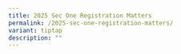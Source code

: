 ```yaml
---
title: 2025 Sec One Registration Matters
permalink: /2025-sec-one-registration-matters/
variant: tiptap
description: ""
---
```

